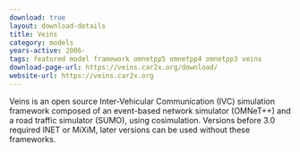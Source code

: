 ```yaml
---
download: true
layout: download-details
title: Veins
category: models
years-active: 2006-
tags: featured model framework omnetpp5 omnetpp4 omnetpp3 veins
download-page-url: https://veins.car2x.org/download/
website-url: https://veins.car2x.org
---
```


Veins is an open source Inter-Vehicular Communication (IVC) simulation framework
composed of an event-based network simulator (OMNeT++) and a road traffic
simulator (SUMO), using cosimulation. Versions before 3.0 required INET or MiXiM,
later versions can be used without these frameworks.
